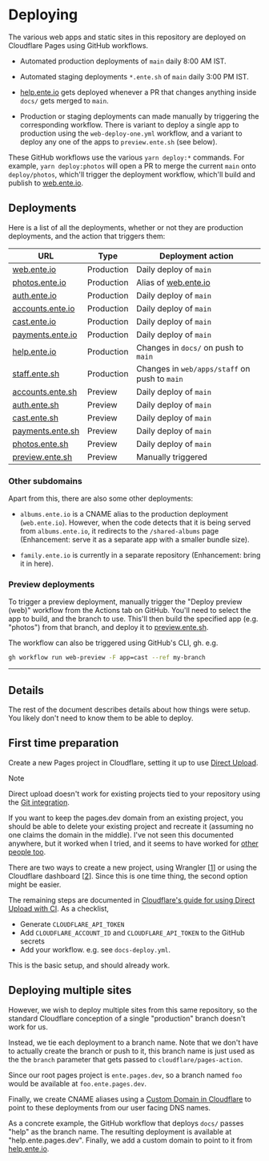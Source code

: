 # Deploying

The various web apps and static sites in this repository are deployed on
Cloudflare Pages using GitHub workflows.

-   Automated production deployments of `main` daily 8:00 AM IST.

-   Automated staging deployments `*.ente.sh` of `main` daily 3:00 PM IST.

-   [help.ente.io](https://help.ente.io) gets deployed whenever a PR that
    changes anything inside `docs/` gets merged to `main`.

-   Production or staging deployments can made manually by triggering the
    corresponding workflow. There is variant to deploy a single app to
    production using the `web-deploy-one.yml` workflow, and a variant to deploy
    any one of the apps to `preview.ente.sh` (see below).

These GitHub workflows use the various `yarn deploy:*` commands. For example,
`yarn deploy:photos` will open a PR to merge the current `main` onto
`deploy/photos`, which'll trigger the deployment workflow, which'll build and
publish to [web.ente.io](https://web.ente.io).

## Deployments

Here is a list of all the deployments, whether or not they are production
deployments, and the action that triggers them:

| URL                                          | Type       | Deployment action                             |
| -------------------------------------------- | ---------- | --------------------------------------------- |
| [web.ente.io](https://web.ente.io)           | Production | Daily deploy of `main`                        |
| [photos.ente.io](https://photos.ente.io)     | Production | Alias of [web.ente.io](https://web.ente.io)   |
| [auth.ente.io](https://auth.ente.io)         | Production | Daily deploy of `main`                        |
| [accounts.ente.io](https://accounts.ente.io) | Production | Daily deploy of `main`                        |
| [cast.ente.io](https://cast.ente.io)         | Production | Daily deploy of `main`                        |
| [payments.ente.io](https://payments.ente.io) | Production | Daily deploy of `main`                        |
| [help.ente.io](https://help.ente.io)         | Production | Changes in `docs/` on push to `main`          |
| [staff.ente.sh](https://staff.ente.sh)       | Production | Changes in `web/apps/staff` on push to `main` |
| [accounts.ente.sh](https://accounts.ente.sh) | Preview    | Daily deploy of `main`                        |
| [auth.ente.sh](https://auth.ente.sh)         | Preview    | Daily deploy of `main`                        |
| [cast.ente.sh](https://cast.ente.sh)         | Preview    | Daily deploy of `main`                        |
| [payments.ente.sh](https://payments.ente.sh) | Preview    | Daily deploy of `main`                        |
| [photos.ente.sh](https://photos.ente.sh)     | Preview    | Daily deploy of `main`                        |
| [preview.ente.sh](https://preview.ente.sh)   | Preview    | Manually triggered                            |

### Other subdomains

Apart from this, there are also some other deployments:

-   `albums.ente.io` is a CNAME alias to the production deployment
    (`web.ente.io`). However, when the code detects that it is being served from
    `albums.ente.io`, it redirects to the `/shared-albums` page (Enhancement:
    serve it as a separate app with a smaller bundle size).

-   `family.ente.io` is currently in a separate repository (Enhancement: bring
    it in here).

### Preview deployments

To trigger a preview deployment, manually trigger the "Deploy preview (web)"
workflow from the Actions tab on GitHub. You'll need to select the app to build,
and the branch to use. This'll then build the specified app (e.g. "photos") from
that branch, and deploy it to [preview.ente.sh](https://preview.ente.sh).

The workflow can also be triggered using GitHub's CLI, gh. e.g.

```sh
gh workflow run web-preview -F app=cast --ref my-branch
```

---

## Details

The rest of the document describes details about how things were setup. You
likely don't need to know them to be able to deploy.

## First time preparation

Create a new Pages project in Cloudflare, setting it up to use
[Direct Upload](https://developers.cloudflare.com/pages/get-started/direct-upload/).

> [!NOTE]
>
> Direct upload doesn't work for existing projects tied to your repository using
> the
> [Git integration](https://developers.cloudflare.com/pages/get-started/git-integration/).
>
> If you want to keep the pages.dev domain from an existing project, you should
> be able to delete your existing project and recreate it (assuming no one
> claims the domain in the middle). I've not seen this documented anywhere, but
> it worked when I tried, and it seems to have worked for
> [other people too](https://community.cloudflare.com/t/linking-git-repo-to-existing-cf-pages-project/530888).

There are two ways to create a new project, using Wrangler
[[1](https://github.com/cloudflare/pages-action/issues/51)] or using the
Cloudflare dashboard
[[2](https://github.com/cloudflare/pages-action/issues/115)]. Since this is one
time thing, the second option might be easier.

The remaining steps are documented in
[Cloudflare's guide for using Direct Upload with CI](https://developers.cloudflare.com/pages/how-to/use-direct-upload-with-continuous-integration/).
As a checklist,

-   Generate `CLOUDFLARE_API_TOKEN`
-   Add `CLOUDFLARE_ACCOUNT_ID` and `CLOUDFLARE_API_TOKEN` to the GitHub secrets
-   Add your workflow. e.g. see `docs-deploy.yml`.

This is the basic setup, and should already work.

## Deploying multiple sites

However, we wish to deploy multiple sites from this same repository, so the
standard Cloudflare conception of a single "production" branch doesn't work for
us.

Instead, we tie each deployment to a branch name. Note that we don't have to
actually create the branch or push to it, this branch name is just used as the
the `branch` parameter that gets passed to `cloudflare/pages-action`.

Since our root pages project is `ente.pages.dev`, so a branch named `foo` would
be available at `foo.ente.pages.dev`.

Finally, we create CNAME aliases using a
[Custom Domain in Cloudflare](https://developers.cloudflare.com/pages/how-to/custom-branch-aliases/)
to point to these deployments from our user facing DNS names.

As a concrete example, the GitHub workflow that deploys `docs/` passes "help" as
the branch name. The resulting deployment is available at "help.ente.pages.dev".
Finally, we add a custom domain to point to it from
[help.ente.io](https://help.ente.io).
